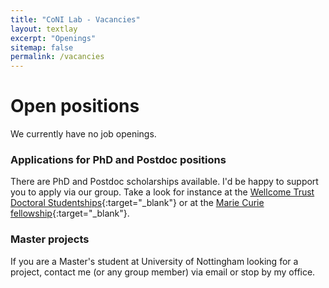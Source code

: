 ```yaml
---
title: "CoNI Lab - Vacancies"
layout: textlay
excerpt: "Openings"
sitemap: false
permalink: /vacancies
---
```


# Open positions

We currently have no job openings. 

### Applications for PhD and Postdoc positions

There are PhD and Postdoc scholarships available.  I'd be happy to support you to apply via our group. Take a look for instance at the [Wellcome Trust Doctoral Studentships](https://wellcome.ac.uk/grant-funding/schemes/four-year-phd-programmes-studentships-basic-scientists){:target="_blank"} or at the [Marie Curie fellowship](https://ec.europa.eu/research/mariecurieactions/about-msca/actions/if/index_en.htm){:target="_blank"}.

### Master projects 
If you are a Master's student at University of Nottingham looking for a project, contact me (or any group member) via email or stop by my office.

<p> &nbsp; </p>
